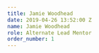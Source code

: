 ```yaml
---
title: Jamie Woodhead
date: 2019-04-26 13:52:00 Z
name: Jamie Woodhead
role: Alternate Lead Mentor
order_number: 1
---
```


